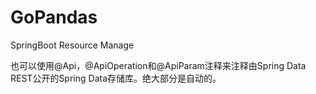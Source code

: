 # GoPandas
SpringBoot Resource Manage

也可以使用@Api，@ApiOperation和@ApiParam注释来注释由Spring Data REST公开的Spring Data存储库。绝大部分是自动的。
